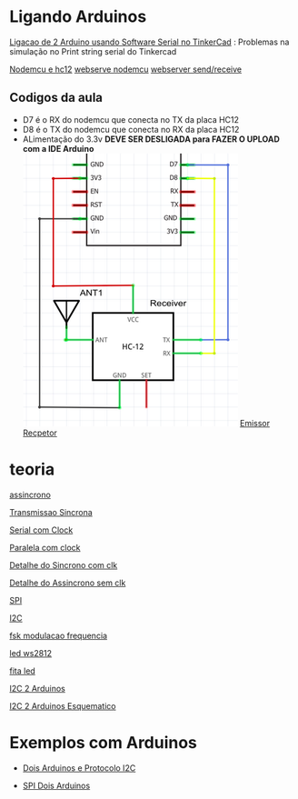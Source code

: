 # Ligando Arduinos

[Ligacao de 2 Arduino usando Software Serial no TinkerCad](https://www.tinkercad.com/things/kE2oykfE4eb-software-serial) : Problemas na simulação no Print string serial do Tinkercad

[Nodemcu e hc12](https://www.esp8266.com/viewtopic.php?f=160&t=14367)
[webserve nodemcu](https://rees52.com/iot/4821-turn-onoff-led-via-web-server-using-nodemcu-esp8266-12e-board-kt574)
[webserver send/receive](https://randomnerdtutorials.com/esp8266-nodemcu-web-server-sent-events-sse/)

## Codigos da aula

* D7 é o RX do nodemcu que conecta no TX da placa HC12
* D8 é o TX do nodemcu que conecta no RX da placa HC12
* ALimentação do 3.3v **DEVE SER DESLIGADA para FAZER O UPLOAD com a IDE Arduino**
![](https://github.com/arduinoufv/inf351/blob/master/2022/Protocolos/Captura%20de%20tela%20de%202022-11-19%2013-07-43.png?raw=true)
[Emissor](https://github.com/arduinoufv/inf351/blob/master/2022/Protocolos/emissor_node_hc12.ino)
[Recpetor](https://github.com/arduinoufv/inf351/blob/master/2022/Protocolos/receptor_node_12.ino)



# teoria
[assincrono](https://media.geeksforgeeks.org/wp-content/uploads/20190523143244/Untitled-Diagram-421.png)

[Transmissao Sincrona](https://media.geeksforgeeks.org/wp-content/uploads/20190523143224/Untitled-Diagram-411.png)

[Serial com Clock](https://circuitdigest.com/sites/default/files/inlineimages/u/Serial-communication.png)

[Paralela com clock](https://circuitdigest.com/sites/default/files/inlineimages/u/Parallel-communication.png)

[Detalhe do Sincrono com clk](https://circuitdigest.com/sites/default/files/inlineimages/u1/Synchronous-Serial-Communication.png)

[Detalhe do Assincrono sem clk](https://circuitdigest.com/sites/default/files/inlineimages/u1/Asynchronous-Serial-Communication.png)

[SPI](https://circuitdigest.com/sites/default/files/inlineimages/u/SPI-communication.png)

[I2C](https://circuitdigest.com/sites/default/files/inlineimages/u/I2C-Communication-Working.png)

[fsk modulacao frequencia](https://www.elprocus.com/wp-content/uploads/2016/10/Frequency-Shift-Keying.png)

[led ws2812](https://cpldcpu.files.wordpress.com/2014/01/ws2812_protocol.png?w=527&h=230)

[fita led](https://hackaday.com/wp-content/uploads/2014/12/programming_incorrect.png?w=800)

[I2C 2 Arduinos](https://www.arduino.cc/wiki/static/4c35b7e5d5136ddeac81c1672a6abc7b/5a190/Master_Sender_bb.png)

[I2C 2 Arduinos Esquematico](https://www.arduino.cc/en/uploads/Tutorial/Master_Sender_sch.png)


# Exemplos com Arduinos

* [Dois Arduinos e Protocolo I2C](https://www.arduino.cc/en/Tutorial/LibraryExamples/MasterWriter)

* [SPI Dois Arduinos](http://arduino-er.blogspot.com/2014/09/communication-betweeen-arduinos-using.html)
